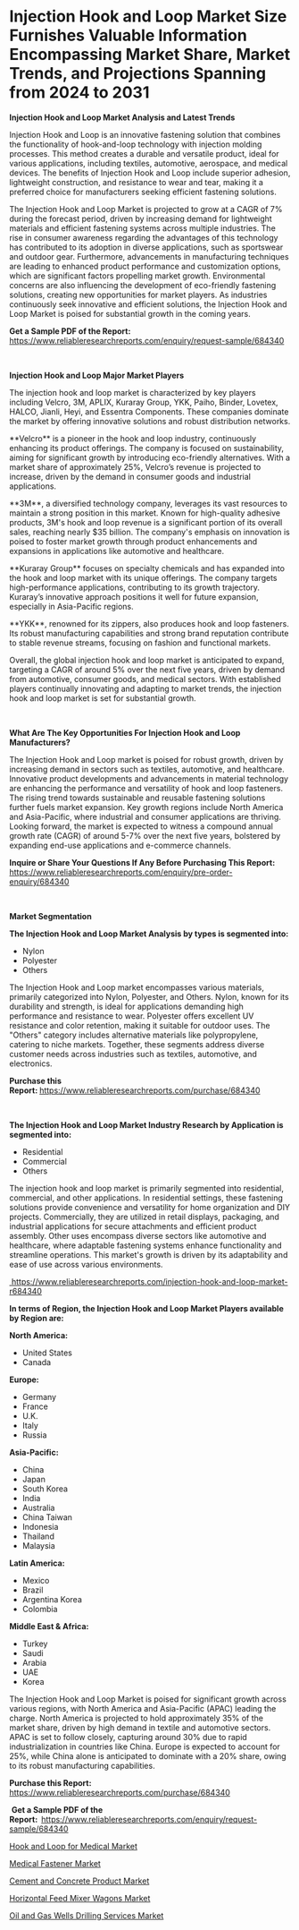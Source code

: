 <p><h1>Injection Hook and Loop Market Size Furnishes Valuable Information Encompassing Market Share, Market Trends, and Projections Spanning from 2024 to 2031</h1></p><p><strong>Injection Hook and Loop Market Analysis and Latest Trends</strong></p>
<p><p>Injection Hook and Loop is an innovative fastening solution that combines the functionality of hook-and-loop technology with injection molding processes. This method creates a durable and versatile product, ideal for various applications, including textiles, automotive, aerospace, and medical devices. The benefits of Injection Hook and Loop include superior adhesion, lightweight construction, and resistance to wear and tear, making it a preferred choice for manufacturers seeking efficient fastening solutions.</p><p>The Injection Hook and Loop Market is projected to grow at a CAGR of 7% during the forecast period, driven by increasing demand for lightweight materials and efficient fastening systems across multiple industries. The rise in consumer awareness regarding the advantages of this technology has contributed to its adoption in diverse applications, such as sportswear and outdoor gear. Furthermore, advancements in manufacturing techniques are leading to enhanced product performance and customization options, which are significant factors propelling market growth. Environmental concerns are also influencing the development of eco-friendly fastening solutions, creating new opportunities for market players. As industries continuously seek innovative and efficient solutions, the Injection Hook and Loop Market is poised for substantial growth in the coming years.</p></p>
<p><strong>Get a Sample PDF of the Report:&nbsp;</strong> <a href="https://www.reliableresearchreports.com/enquiry/request-sample/684340?utm_campaign=112&utm_medium=2&utm_source=Github&utm_content=ia&utm_term=30102024&utm_id=injection-hook-and-loop">https://www.reliableresearchreports.com/enquiry/request-sample/684340</a></p>
<p>&nbsp;</p>
<p><strong>Injection Hook and Loop Major Market Players</strong></p>
<p><p>The injection hook and loop market is characterized by key players including Velcro, 3M, APLIX, Kuraray Group, YKK, Paiho, Binder, Lovetex, HALCO, Jianli, Heyi, and Essentra Components. These companies dominate the market by offering innovative solutions and robust distribution networks.</p><p>**Velcro** is a pioneer in the hook and loop industry, continuously enhancing its product offerings. The company is focused on sustainability, aiming for significant growth by introducing eco-friendly alternatives. With a market share of approximately 25%, Velcro’s revenue is projected to increase, driven by the demand in consumer goods and industrial applications.</p><p>**3M**, a diversified technology company, leverages its vast resources to maintain a strong position in this market. Known for high-quality adhesive products, 3M's hook and loop revenue is a significant portion of its overall sales, reaching nearly $35 billion. The company's emphasis on innovation is poised to foster market growth through product enhancements and expansions in applications like automotive and healthcare.</p><p>**Kuraray Group** focuses on specialty chemicals and has expanded into the hook and loop market with its unique offerings. The company targets high-performance applications, contributing to its growth trajectory. Kuraray’s innovative approach positions it well for future expansion, especially in Asia-Pacific regions.</p><p>**YKK**, renowned for its zippers, also produces hook and loop fasteners. Its robust manufacturing capabilities and strong brand reputation contribute to stable revenue streams, focusing on fashion and functional markets.</p><p>Overall, the global injection hook and loop market is anticipated to expand, targeting a CAGR of around 5% over the next five years, driven by demand from automotive, consumer goods, and medical sectors. With established players continually innovating and adapting to market trends, the injection hook and loop market is set for substantial growth.</p></p>
<p>&nbsp;</p>
<p><strong>What Are The Key Opportunities For Injection Hook and Loop Manufacturers?</strong></p>
<p><p>The Injection Hook and Loop market is poised for robust growth, driven by increasing demand in sectors such as textiles, automotive, and healthcare. Innovative product developments and advancements in material technology are enhancing the performance and versatility of hook and loop fasteners. The rising trend towards sustainable and reusable fastening solutions further fuels market expansion. Key growth regions include North America and Asia-Pacific, where industrial and consumer applications are thriving. Looking forward, the market is expected to witness a compound annual growth rate (CAGR) of around 5-7% over the next five years, bolstered by expanding end-use applications and e-commerce channels.</p></p>
<p><strong>Inquire or Share Your Questions If Any Before Purchasing This Report:</strong> <a href="https://www.reliableresearchreports.com/enquiry/pre-order-enquiry/684340?utm_campaign=112&utm_medium=2&utm_source=Github&utm_content=ia&utm_term=30102024&utm_id=injection-hook-and-loop">https://www.reliableresearchreports.com/enquiry/pre-order-enquiry/684340</a></p>
<p>&nbsp;</p>
<p><strong>Market Segmentation</strong></p>
<p><strong>The Injection Hook and Loop Market Analysis by types is segmented into:</strong></p>
<p><ul><li>Nylon</li><li>Polyester</li><li>Others</li></ul></p>
<p><p>The Injection Hook and Loop market encompasses various materials, primarily categorized into Nylon, Polyester, and Others. Nylon, known for its durability and strength, is ideal for applications demanding high performance and resistance to wear. Polyester offers excellent UV resistance and color retention, making it suitable for outdoor uses. The "Others" category includes alternative materials like polypropylene, catering to niche markets. Together, these segments address diverse customer needs across industries such as textiles, automotive, and electronics.</p></p>
<p><strong>Purchase this Report:&nbsp;</strong><a href="https://www.reliableresearchreports.com/purchase/684340?utm_campaign=112&utm_medium=2&utm_source=Github&utm_content=ia&utm_term=30102024&utm_id=injection-hook-and-loop">https://www.reliableresearchreports.com/purchase/684340</a></p>
<p>&nbsp;</p>
<p><strong>The Injection Hook and Loop Market Industry Research by Application is segmented into:</strong></p>
<p><ul><li>Residential</li><li>Commercial</li><li>Others</li></ul></p>
<p><p>The injection hook and loop market is primarily segmented into residential, commercial, and other applications. In residential settings, these fastening solutions provide convenience and versatility for home organization and DIY projects. Commercially, they are utilized in retail displays, packaging, and industrial applications for secure attachments and efficient product assembly. Other uses encompass diverse sectors like automotive and healthcare, where adaptable fastening systems enhance functionality and streamline operations. This market's growth is driven by its adaptability and ease of use across various environments.</p></p>
<p><a href="https://www.reliableresearchreports.com/injection-hook-and-loop-market-r684340?utm_campaign=112&utm_medium=2&utm_source=Github&utm_content=ia&utm_term=30102024&utm_id=injection-hook-and-loop">&nbsp;https://www.reliableresearchreports.com/injection-hook-and-loop-market-r684340</a></p>
<p><strong>In terms of Region, the Injection Hook and Loop Market Players available by Region are:</strong></p>
<p>
    <p> <strong> North America: </strong>
        <ul>
            <li>United States</li>
            <li>Canada</li>
        </ul>
        </p> 
    <p> <strong> Europe: </strong>
        <ul>
            <li>Germany</li>
            <li>France</li>
            <li>U.K.</li>
            <li>Italy</li>
            <li>Russia</li>
        </ul>
        </p> 
    <p> <strong> Asia-Pacific: </strong>
        <ul>
            <li>China</li>
            <li>Japan</li>
            <li>South Korea</li>
            <li>India</li>
            <li>Australia</li>
            <li>China Taiwan</li>
            <li>Indonesia</li>
            <li>Thailand</li>
            <li>Malaysia</li>
        </ul>
        </p> 
    <p> <strong> Latin America: </strong>
        <ul>
            <li>Mexico</li>
            <li>Brazil</li>
            <li>Argentina Korea</li>
            <li>Colombia</li>
        </ul>
        </p> 
    <p> <strong> Middle East & Africa: </strong>
        <ul>
            <li>Turkey</li>
            <li>Saudi</li>
            <li>Arabia</li>
            <li>UAE</li>
            <li>Korea</li>
        </ul>
    </p>
    </p>
<p><p>The Injection Hook and Loop Market is poised for significant growth across various regions, with North America and Asia-Pacific (APAC) leading the charge. North America is projected to hold approximately 35% of the market share, driven by high demand in textile and automotive sectors. APAC is set to follow closely, capturing around 30% due to rapid industrialization in countries like China. Europe is expected to account for 25%, while China alone is anticipated to dominate with a 20% share, owing to its robust manufacturing capabilities.</p></p>
<p><strong>Purchase this Report: </strong><a href="https://www.reliableresearchreports.com/purchase/684340?utm_campaign=112&utm_medium=2&utm_source=Github&utm_content=ia&utm_term=30102024&utm_id=injection-hook-and-loop">https://www.reliableresearchreports.com/purchase/684340</a></p>
<p>&nbsp;<strong>Get a Sample PDF of the Report:&nbsp;&nbsp;</strong><a href="https://www.reliableresearchreports.com/enquiry/request-sample/684340?utm_campaign=112&utm_medium=2&utm_source=Github&utm_content=ia&utm_term=30102024&utm_id=injection-hook-and-loop">https://www.reliableresearchreports.com/enquiry/request-sample/684340</a></p>
<p><strong></strong></p>
<p><p><a href="https://github.com/inouyeaowaugh3/Market-Research-Report-List-1/blob/main/hook-and-loop-for-medical-market.md?utm_campaign=112&utm_medium=2&utm_source=Github&utm_content=ia&utm_term=30102024&utm_id=injection-hook-and-loop">Hook and Loop for Medical Market</a></p><p><a href="https://github.com/poppeotabedvo5/Market-Research-Report-List-1/blob/main/medical-fastener-market.md?utm_campaign=112&utm_medium=2&utm_source=Github&utm_content=ia&utm_term=30102024&utm_id=injection-hook-and-loop">Medical Fastener Market</a></p><p><a href="https://www.linkedin.com/pulse/cement-concrete-product-spectrum-usage-patterns-sector-evolution-vfpsf?utm_campaign=112&utm_medium=2&utm_source=Github&utm_content=ia&utm_term=30102024&utm_id=injection-hook-and-loop">Cement and Concrete Product Market</a></p><p><a href="https://issuu.com/reportprime-2/docs/horizontal-feed-mixer-wagons-market_0239eb69fe3fc8?utm_campaign=112&utm_medium=2&utm_source=Github&utm_content=ia&utm_term=30102024&utm_id=injection-hook-and-loop">Horizontal Feed Mixer Wagons Market</a></p><p><a href="https://www.linkedin.com/pulse/oil-gas-wells-drilling-services-market-share-analysis-growth-etiaf?utm_campaign=112&utm_medium=2&utm_source=Github&utm_content=ia&utm_term=30102024&utm_id=injection-hook-and-loop">Oil and Gas Wells Drilling Services Market</a></p></p>